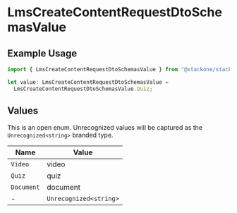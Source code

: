 # LmsCreateContentRequestDtoSchemasValue

## Example Usage

```typescript
import { LmsCreateContentRequestDtoSchemasValue } from "@stackone/stackone-client-ts/sdk/models/shared";

let value: LmsCreateContentRequestDtoSchemasValue =
  LmsCreateContentRequestDtoSchemasValue.Quiz;
```

## Values

This is an open enum. Unrecognized values will be captured as the `Unrecognized<string>` branded type.

| Name                   | Value                  |
| ---------------------- | ---------------------- |
| `Video`                | video                  |
| `Quiz`                 | quiz                   |
| `Document`             | document               |
| -                      | `Unrecognized<string>` |